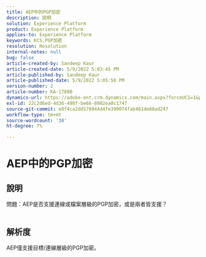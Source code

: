 ```yaml
---
title: AEP中的PGP加密
description: 說明
solution: Experience Platform
product: Experience Platform
applies-to: Experience Platform
keywords: KCS,PGP加密
resolution: Resolution
internal-notes: null
bug: false
article-created-by: Sandeep Kaur
article-created-date: 5/9/2022 5:03:45 PM
article-published-by: Sandeep Kaur
article-published-date: 5/9/2022 5:05:58 PM
version-number: 2
article-number: KA-17890
dynamics-url: https://adobe-ent.crm.dynamics.com/main.aspx?forceUCI=1&pagetype=entityrecord&etn=knowledgearticle&id=f45d98fb-b9cf-ec11-a7b5-00224809c27a
exl-id: 22c2d6ed-4d36-498f-be66-8902ea0c1747
source-git-commit: e8f4ca2dd578944d4fe399074fab461de88ad247
workflow-type: tm+mt
source-wordcount: '38'
ht-degree: 7%

---
```


# AEP中的PGP加密

## 說明

問題：AEP是否支援連線或檔案層級的PGP加密，或是兩者皆支援？
<br> 

## 解析度


AEP僅支援目標/連線層級的PGP加密。
